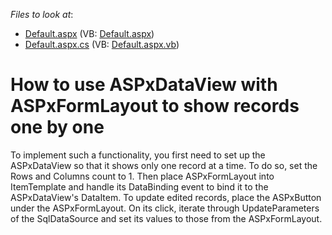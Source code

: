 <!-- default file list -->
*Files to look at*:

* [Default.aspx](./CS/WebSite/Default.aspx) (VB: [Default.aspx](./VB/WebSite/Default.aspx))
* [Default.aspx.cs](./CS/WebSite/Default.aspx.cs) (VB: [Default.aspx.vb](./VB/WebSite/Default.aspx.vb))
<!-- default file list end -->
# How to use ASPxDataView with ASPxFormLayout to show records one by one


<p>To implement such a functionality, you first need to set up the ASPxDataView so that it shows only one record at a time. To do so, set the Rows and Columns count to 1. Then place ASPxFormLayout into ItemTemplate and handle its DataBinding event to bind it to the ASPxDataView's DataItem. To update edited records, place the ASPxButton under the ASPxFormLayout. On its click, iterate through UpdateParameters of the SqlDataSource and set its values to those from the ASPxFormLayout.</p>

<br/>


